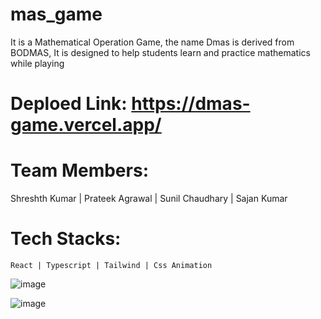 # mas_game
 It is a Mathematical Operation Game, the name Dmas is derived from BODMAS, It is designed to help students learn and practice mathematics while playing

# Deploed Link: https://dmas-game.vercel.app/

# Team Members: 
  Shreshth Kumar | 
  Prateek Agrawal | 
  Sunil Chaudhary | 
  Sajan Kumar
  
  # Tech Stacks:
    React | Typescript | Tailwind | Css Animation


![image](https://user-images.githubusercontent.com/101830301/230783961-1d23f4bd-3f1e-4b07-8769-3a23aba9df71.png)


![image](https://user-images.githubusercontent.com/101830301/234362963-352fa6bc-44d2-4a02-af7e-3bfaf59a6ae4.png)
